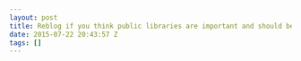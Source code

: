 ```yaml
---
layout: post
title: Reblog if you think public libraries are important and should be maintained.
date: 2015-07-22 20:43:57 Z
tags: []
---
```

